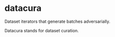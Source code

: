 # datacura

Dataset iterators that generate batches adversarially.

Datacura stands for dataset curation.
